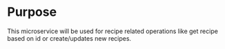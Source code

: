 # Purpose

This microservice will be used for recipe related operations like get recipe based on id or create/updates new recipes.
